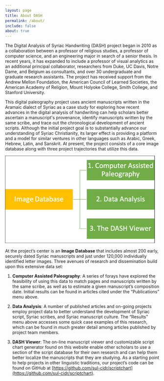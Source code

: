 ```yaml
---
layout: page
title: About DASH
permalink: /about/
include: false
about: true
---
```


The Digital Analysis of Syriac Handwriting (DASH) project began in 2010 as a collaboration between a professor of religious studies, a professor of computer science, and an engineering major in search of a senior thesis. In recent years, it has expanded to include a professor of visual analytics as an additional principal collaborator, researchers from Duke, UC Davis, Notre Dame, and Belgium as consultants, and over 30 undergraduate and graduate research assistants. The project has received support from the Andrew Mellon Foundation, the American Council of Learned Societies, the American Academy of Religion, Mount Holyoke College, Smith College, and Stanford University.

This digital paleography project uses ancient manuscripts written in the Aramaic dialect of Syriac as a case study for exploring how recent advances in the digital analysis of handwriting can help scholars better ascertain a manuscript's provenance, identify manuscripts written by the same scribe, and trace out the chronological development of ancient scripts. Although the initial project goal is to substantially advance our understanding of Syriac Christianity, its larger effect is providing a platform and a model for similar ventures in other languages such as Arabic, Greek, Hebrew, Latin, and Sanskrit. At present, the project consists of a core image database along with three project trajectories that utilize this data.

![Components of DASH project](assets/img/about-components.png)

At the project’s center is an **Image Database** that includes almost 200 early, securely dated Syriac manuscripts and just under 120,000 individually identified letter images. Three avenues of research and dissemination build upon this extensive data set:

1) **Computer Assisted Paleography**: A series of forays have explored the feasibility of using this data to match pages and manuscripts written by the same scribe, as well as to estimate a given manuscript’s composition date. Initial results can be found in articles cited under the “Publications” menu above.

2) **Data Analysis**: A number of published articles and on-going projects employ project data to better understand the development of Syriac script, Syriac scribes, and Syriac manuscript culture. The “Results” menu above accesses some quick case examples of this research, which can be found in much greater detail among articles published by project team members.

3) **DASH Viewer**: The on-line manuscript viewer and customizable script chart generator found on this website enable other scholars to use a section of the script database for their own research and can help them better localize the manuscripts that they are studying. As a starting point to help projects in other linguistic traditions, our project’s code can be found on GitHub at [https://github.com/sul-cidr/scriptchart](https://github.com/sul-cidr/scriptchart).
